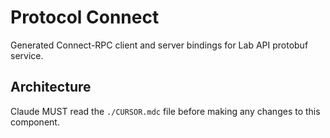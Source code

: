# Protocol Connect

Generated Connect-RPC client and server bindings for Lab API protobuf service.

## Architecture  
Claude MUST read the `./CURSOR.mdc` file before making any changes to this component.